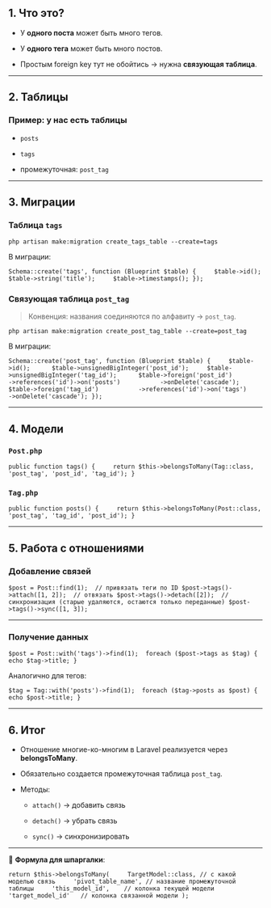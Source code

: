 ## 1. Что это?

- У **одного поста** может быть много тегов.
    
- У **одного тега** может быть много постов.
    
- Простым foreign key тут не обойтись → нужна **связующая таблица**.
    

---

## 2. Таблицы

### Пример: у нас есть таблицы

- `posts`
    
- `tags`
    
- промежуточная: `post_tag`
    

---

## 3. Миграции

### Таблица `tags`

`php artisan make:migration create_tags_table --create=tags`

В миграции:

`Schema::create('tags', function (Blueprint $table) {     $table->id();     $table->string('title');     $table->timestamps(); });`

### Связующая таблица `post_tag`

> Конвенция: названия соединяются по алфавиту → `post_tag`.

`php artisan make:migration create_post_tag_table --create=post_tag`

В миграции:

`Schema::create('post_tag', function (Blueprint $table) {     $table->id();      $table->unsignedBigInteger('post_id');     $table->unsignedBigInteger('tag_id');      $table->foreign('post_id')           ->references('id')->on('posts')           ->onDelete('cascade');      $table->foreign('tag_id')           ->references('id')->on('tags')           ->onDelete('cascade'); });`

---

## 4. Модели

### `Post.php`

`public function tags() {     return $this->belongsToMany(Tag::class, 'post_tag', 'post_id', 'tag_id'); }`

### `Tag.php`

`public function posts() {     return $this->belongsToMany(Post::class, 'post_tag', 'tag_id', 'post_id'); }`

---

## 5. Работа с отношениями

### Добавление связей

`$post = Post::find(1);  // привязать теги по ID $post->tags()->attach([1, 2]);  // отвязать $post->tags()->detach([2]);  // синхронизация (старые удаляются, остаются только переданные) $post->tags()->sync([1, 3]);`

---

### Получение данных

`$post = Post::with('tags')->find(1);  foreach ($post->tags as $tag) {     echo $tag->title; }`

Аналогично для тегов:

`$tag = Tag::with('posts')->find(1);  foreach ($tag->posts as $post) {     echo $post->title; }`

---

## 6. Итог

- Отношение многие-ко-многим в Laravel реализуется через **belongsToMany**.
    
- Обязательно создается промежуточная таблица `post_tag`.
    
- Методы:
    
    - `attach()` → добавить связь
        
    - `detach()` → убрать связь
        
    - `sync()` → синхронизировать
        

---

🔑 **Формула для шпаргалки**:

`return $this->belongsToMany(     TargetModel::class, // с какой моделью связь     'pivot_table_name', // название промежуточной таблицы     'this_model_id',    // колонка текущей модели     'target_model_id'   // колонка связанной модели );`